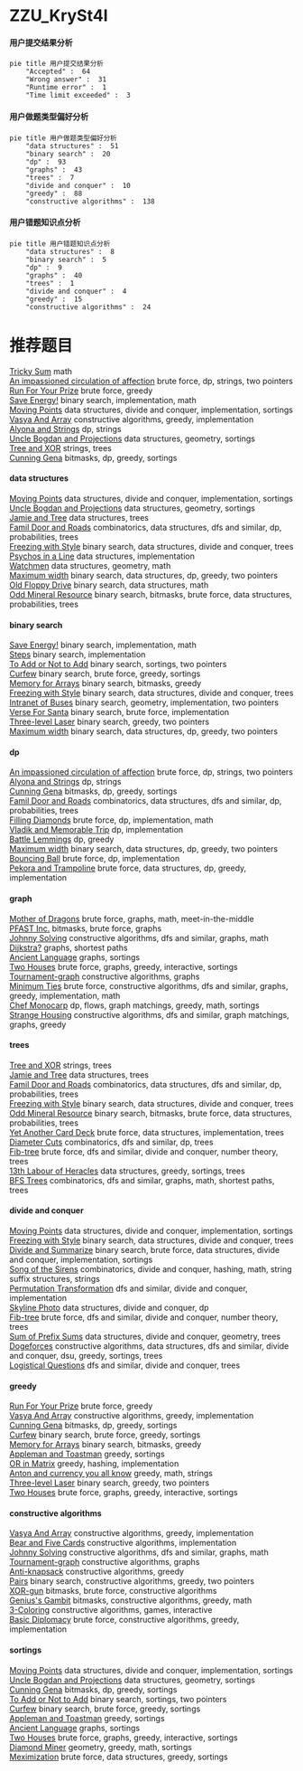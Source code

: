 # ZZU_KrySt4l
<!-- tabs:start -->
#### **用户提交结果分析**

```mermaid
pie title 用户提交结果分析
    "Accepted" :  64
    "Wrong answer" :  31
    "Runtime error" :  1
    "Time limit exceeded" :  3
```
#### **用户做题类型偏好分析**

```mermaid
pie title 用户做题类型偏好分析
    "data structures" :  51
    "binary search" :  20
    "dp" :  93
    "graphs" :  43
    "trees" :  7
    "divide and conquer" :  10
    "greedy" :  88
    "constructive algorithms" :  138
```
#### **用户错题知识点分析**

```mermaid
pie title 用户错题知识点分析
    "data structures" :  8
    "binary search" :  5
    "dp" :  9
    "graphs" :  40
    "trees" :  1
    "divide and conquer" :  4
    "greedy" :  15
    "constructive algorithms" :  24
```
<!-- tabs:end -->
# 推荐题目
[Tricky Sum](http://codeforces.com/problemset/problem/598/A)		math		  
[An impassioned circulation of affection](http://codeforces.com/problemset/problem/814/C)		brute force,
                        dp,
                        strings,
                        two pointers		  
[Run For Your Prize](http://codeforces.com/problemset/problem/938/B)		brute force,
                        greedy		  
[Save Energy!](http://codeforces.com/problemset/problem/936/A)		binary search,
                        implementation,
                        math		  
[Moving Points](http://codeforces.com/problemset/problem/1311/F)		data structures,
                        divide and conquer,
                        implementation,
                        sortings		  
[Vasya And Array](http://codeforces.com/problemset/problem/1187/C)		constructive algorithms,
                        greedy,
                        implementation		  
[Alyona and Strings](http://codeforces.com/problemset/problem/682/D)		dp,
                        strings		  
[Uncle Bogdan and Projections](http://codeforces.com/problemset/problem/1388/E)		data structures,
                        geometry,
                        sortings		  
[Tree and XOR](http://codeforces.com/problemset/problem/1055/F)		strings,
                        trees		  
[Cunning Gena](http://codeforces.com/problemset/problem/417/D)		bitmasks,
                        dp,
                        greedy,
                        sortings		  
<!-- tabs:start -->
#### **data structures**
[Moving Points](http://codeforces.com/problemset/problem/1311/F)		data structures,
                        divide and conquer,
                        implementation,
                        sortings		  
[Uncle Bogdan and Projections](http://codeforces.com/problemset/problem/1388/E)		data structures,
                        geometry,
                        sortings		  
[Jamie and Tree](http://codeforces.com/problemset/problem/916/E)		data structures,
                        trees		  
[Famil Door and Roads](http://codeforces.com/problemset/problem/629/E)		combinatorics,
                        data structures,
                        dfs and similar,
                        dp,
                        probabilities,
                        trees		  
[Freezing with Style](http://codeforces.com/problemset/problem/150/E)		binary search,
                        data structures,
                        divide and conquer,
                        trees		  
[Psychos in a Line](http://codeforces.com/problemset/problem/319/B)		data structures,
                        implementation		  
[Watchmen](https://codeforces.com/contest/651/problem/C)		data structures,
                        geometry,
                        math		  
[Maximum width](http://codeforces.com/problemset/problem/1492/C)		binary search,
                        data structures,
                        dp,
                        greedy,
                        two pointers		  
[Old Floppy Drive](http://codeforces.com/problemset/problem/1490/G)		binary search,
                        data structures,
                        math		  
[Odd Mineral Resource](http://codeforces.com/problemset/problem/1479/D)		binary search,
                        bitmasks,
                        brute force,
                        data structures,
                        probabilities,
                        trees		  
#### **binary search**
[Save Energy!](http://codeforces.com/problemset/problem/936/A)		binary search,
                        implementation,
                        math		  
[Steps](http://codeforces.com/problemset/problem/152/B)		binary search,
                        implementation		  
[To Add or Not to Add](http://codeforces.com/problemset/problem/231/C)		binary search,
                        sortings,
                        two pointers		  
[Curfew](http://codeforces.com/problemset/problem/949/D)		binary search,
                        brute force,
                        greedy,
                        sortings		  
[Memory for Arrays](http://codeforces.com/problemset/problem/309/C)		binary search,
                        bitmasks,
                        greedy		  
[Freezing with Style](http://codeforces.com/problemset/problem/150/E)		binary search,
                        data structures,
                        divide and conquer,
                        trees		  
[Intranet of Buses](https://codeforces.com/contest/781/problem/F)		binary search,
                        geometry,
                        implementation,
                        two pointers		  
[Verse For Santa](http://codeforces.com/problemset/problem/1279/B)		binary search,
                        brute force,
                        implementation		  
[Three-level Laser](https://codeforces.com/contest/957/problem/C)		binary search,
                        greedy,
                        two pointers		  
[Maximum width](http://codeforces.com/problemset/problem/1492/C)		binary search,
                        data structures,
                        dp,
                        greedy,
                        two pointers		  
#### **dp**
[An impassioned circulation of affection](http://codeforces.com/problemset/problem/814/C)		brute force,
                        dp,
                        strings,
                        two pointers		  
[Alyona and Strings](http://codeforces.com/problemset/problem/682/D)		dp,
                        strings		  
[Cunning Gena](http://codeforces.com/problemset/problem/417/D)		bitmasks,
                        dp,
                        greedy,
                        sortings		  
[Famil Door and Roads](http://codeforces.com/problemset/problem/629/E)		combinatorics,
                        data structures,
                        dfs and similar,
                        dp,
                        probabilities,
                        trees		  
[Filling Diamonds](http://codeforces.com/problemset/problem/1339/A)		brute force,
                        dp,
                        implementation,
                        math		  
[Vladik and Memorable Trip](http://codeforces.com/problemset/problem/811/C)		dp,
                        implementation		  
[Battle Lemmings](http://codeforces.com/problemset/problem/1420/E)		dp,
                        greedy		  
[Maximum width](http://codeforces.com/problemset/problem/1492/C)		binary search,
                        data structures,
                        dp,
                        greedy,
                        two pointers		  
[Bouncing Ball](https://codeforces.com/contest/1457/problem/C)		brute force,
                        dp,
                        implementation		  
[Pekora and Trampoline](http://codeforces.com/problemset/problem/1491/C)		brute force,
                        data structures,
                        dp,
                        greedy,
                        implementation		  
#### **graph**
[Mother of Dragons](http://codeforces.com/problemset/problem/839/E)		brute force,
                        graphs,
                        math,
                        meet-in-the-middle		  
[PFAST Inc.](http://codeforces.com/problemset/problem/114/B)		bitmasks,
                        brute force,
                        graphs		  
[Johnny Solving](https://codeforces.com/contest/1104/problem/E)		constructive algorithms,
                        dfs and similar,
                        graphs,
                        math		  
[Dijkstra?](http://codeforces.com/problemset/problem/20/C)		graphs,
                        shortest paths		  
[Ancient Language](http://codeforces.com/problemset/problem/1424/M)		graphs,
                        sortings		  
[Two Houses](http://codeforces.com/problemset/problem/1498/E)		brute force,
                        graphs,
                        greedy,
                        interactive,
                        sortings		  
[Tournament-graph](http://codeforces.com/problemset/problem/323/B)		constructive algorithms,
                        graphs		  
[Minimum Ties](http://codeforces.com/problemset/problem/1487/C)		brute force,
                        constructive algorithms,
                        dfs and similar,
                        graphs,
                        greedy,
                        implementation,
                        math		  
[Chef Monocarp](http://codeforces.com/problemset/problem/1437/C)		dp,
                        flows,
                        graph matchings,
                        greedy,
                        math,
                        sortings		  
[Strange Housing](http://codeforces.com/problemset/problem/1470/D)		constructive algorithms,
                        dfs and similar,
                        graph matchings,
                        graphs,
                        greedy		  
#### **trees**
[Tree and XOR](http://codeforces.com/problemset/problem/1055/F)		strings,
                        trees		  
[Jamie and Tree](http://codeforces.com/problemset/problem/916/E)		data structures,
                        trees		  
[Famil Door and Roads](http://codeforces.com/problemset/problem/629/E)		combinatorics,
                        data structures,
                        dfs and similar,
                        dp,
                        probabilities,
                        trees		  
[Freezing with Style](http://codeforces.com/problemset/problem/150/E)		binary search,
                        data structures,
                        divide and conquer,
                        trees		  
[Odd Mineral Resource](http://codeforces.com/problemset/problem/1479/D)		binary search,
                        bitmasks,
                        brute force,
                        data structures,
                        probabilities,
                        trees		  
[Yet Another Card Deck](http://codeforces.com/problemset/problem/1511/C)		brute force,
                        data structures,
                        implementation,
                        trees		  
[Diameter Cuts](http://codeforces.com/problemset/problem/1499/F)		combinatorics,
                        dfs and similar,
                        dp,
                        trees		  
[Fib-tree](http://codeforces.com/problemset/problem/1491/E)		brute force,
                        dfs and similar,
                        divide and conquer,
                        number theory,
                        trees		  
[13th Labour of Heracles](http://codeforces.com/problemset/problem/1466/D)		data structures,
                        greedy,
                        sortings,
                        trees		  
[BFS Trees](http://codeforces.com/problemset/problem/1495/D)		combinatorics,
                        dfs and similar,
                        graphs,
                        math,
                        shortest paths,
                        trees		  
#### **divide and conquer**
[Moving Points](http://codeforces.com/problemset/problem/1311/F)		data structures,
                        divide and conquer,
                        implementation,
                        sortings		  
[Freezing with Style](http://codeforces.com/problemset/problem/150/E)		binary search,
                        data structures,
                        divide and conquer,
                        trees		  
[Divide and Summarize](http://codeforces.com/problemset/problem/1461/D)		binary search,
                        brute force,
                        data structures,
                        divide and conquer,
                        implementation,
                        sortings		  
[Song of the Sirens](http://codeforces.com/problemset/problem/1466/G)		combinatorics,
                        divide and conquer,
                        hashing,
                        math,
                        string suffix structures,
                        strings		  
[Permutation Transformation](http://codeforces.com/problemset/problem/1490/D)		dfs and similar,
                        divide and conquer,
                        implementation		  
[Skyline Photo](https://codeforces.com/contest/1483/problem/C)		data structures,
                        divide and conquer,
                        dp		  
[Fib-tree](http://codeforces.com/problemset/problem/1491/E)		brute force,
                        dfs and similar,
                        divide and conquer,
                        number theory,
                        trees		  
[Sum of Prefix Sums](http://codeforces.com/problemset/problem/1303/G)		data structures,
                        divide and conquer,
                        geometry,
                        trees		  
[Dogeforces](http://codeforces.com/problemset/problem/1494/D)		constructive algorithms,
                        data structures,
                        dfs and similar,
                        divide and conquer,
                        dsu,
                        greedy,
                        sortings,
                        trees		  
[Logistical Questions](http://codeforces.com/problemset/problem/566/C)		dfs and similar,
                        divide and conquer,
                        trees		  
#### **greedy**
[Run For Your Prize](http://codeforces.com/problemset/problem/938/B)		brute force,
                        greedy		  
[Vasya And Array](http://codeforces.com/problemset/problem/1187/C)		constructive algorithms,
                        greedy,
                        implementation		  
[Cunning Gena](http://codeforces.com/problemset/problem/417/D)		bitmasks,
                        dp,
                        greedy,
                        sortings		  
[Curfew](http://codeforces.com/problemset/problem/949/D)		binary search,
                        brute force,
                        greedy,
                        sortings		  
[Memory for Arrays](http://codeforces.com/problemset/problem/309/C)		binary search,
                        bitmasks,
                        greedy		  
[Appleman and Toastman](http://codeforces.com/problemset/problem/461/A)		greedy,
                        sortings		  
[OR in Matrix](http://codeforces.com/problemset/problem/486/B)		greedy,
                        hashing,
                        implementation		  
[Anton and currency you all know](http://codeforces.com/problemset/problem/508/B)		greedy,
                        math,
                        strings		  
[Three-level Laser](https://codeforces.com/contest/957/problem/C)		binary search,
                        greedy,
                        two pointers		  
[Two Houses](http://codeforces.com/problemset/problem/1498/E)		brute force,
                        graphs,
                        greedy,
                        interactive,
                        sortings		  
#### **constructive algorithms**
[Vasya And Array](http://codeforces.com/problemset/problem/1187/C)		constructive algorithms,
                        greedy,
                        implementation		  
[Bear and Five Cards](http://codeforces.com/problemset/problem/680/A)		constructive algorithms,
                        implementation		  
[Johnny Solving](https://codeforces.com/contest/1104/problem/E)		constructive algorithms,
                        dfs and similar,
                        graphs,
                        math		  
[Tournament-graph](http://codeforces.com/problemset/problem/323/B)		constructive algorithms,
                        graphs		  
[Anti-knapsack](http://codeforces.com/problemset/problem/1493/A)		constructive algorithms,
                        greedy		  
[Pairs](http://codeforces.com/problemset/problem/1463/D)		binary search,
                        constructive algorithms,
                        greedy,
                        two pointers		  
[XOR-gun](https://codeforces.com/contest/1456/problem/B)		bitmasks,
                        brute force,
                        constructive algorithms		  
[Genius's Gambit](http://codeforces.com/problemset/problem/1492/D)		bitmasks,
                        constructive algorithms,
                        greedy,
                        math		  
[3-Coloring](https://codeforces.com/contest/1504/problem/D)		constructive algorithms,
                        games,
                        interactive		  
[Basic Diplomacy](https://codeforces.com/contest/1483/problem/A)		brute force,
                        constructive algorithms,
                        greedy,
                        implementation		  
#### **sortings**
[Moving Points](http://codeforces.com/problemset/problem/1311/F)		data structures,
                        divide and conquer,
                        implementation,
                        sortings		  
[Uncle Bogdan and Projections](http://codeforces.com/problemset/problem/1388/E)		data structures,
                        geometry,
                        sortings		  
[Cunning Gena](http://codeforces.com/problemset/problem/417/D)		bitmasks,
                        dp,
                        greedy,
                        sortings		  
[To Add or Not to Add](http://codeforces.com/problemset/problem/231/C)		binary search,
                        sortings,
                        two pointers		  
[Curfew](http://codeforces.com/problemset/problem/949/D)		binary search,
                        brute force,
                        greedy,
                        sortings		  
[Appleman and Toastman](http://codeforces.com/problemset/problem/461/A)		greedy,
                        sortings		  
[Ancient Language](http://codeforces.com/problemset/problem/1424/M)		graphs,
                        sortings		  
[Two Houses](http://codeforces.com/problemset/problem/1498/E)		brute force,
                        graphs,
                        greedy,
                        interactive,
                        sortings		  
[Diamond Miner](https://codeforces.com/contest/1496/problem/C)		geometry,
                        greedy,
                        math,
                        sortings		  
[Meximization](http://codeforces.com/problemset/problem/1497/A)		brute force,
                        data structures,
                        greedy,
                        sortings		  
<!-- tabs:end -->
